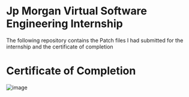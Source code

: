 # Jp Morgan Virtual Software Engineering Internship
The following repository contains the Patch files I had submitted for the internship and the certificate of completion

# Certificate of Completion
![image](https://user-images.githubusercontent.com/59190915/87871720-707aa100-c9e5-11ea-8659-b66e69811b03.png)
